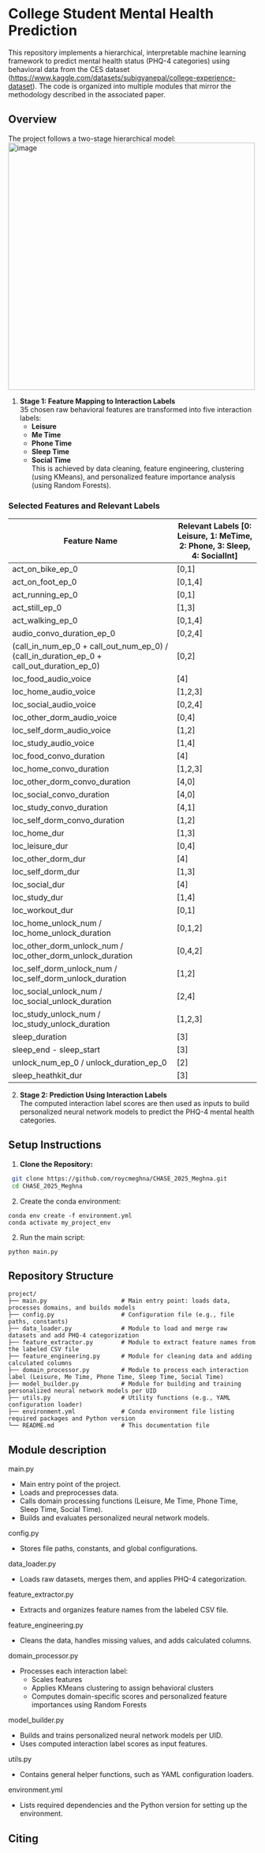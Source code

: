 # College Student Mental Health Prediction

This repository implements a hierarchical, interpretable machine learning framework to predict mental health status (PHQ-4 categories) using behavioral data from the CES dataset (https://www.kaggle.com/datasets/subigyanepal/college-experience-dataset). The code is organized into multiple modules that mirror the methodology described in the associated paper.


## Overview

The project follows a two-stage hierarchical model:
<img width="500" alt="image" src="https://github.com/user-attachments/assets/aae9cc55-3b38-4076-89aa-022b8de2da52" />

1. **Stage 1: Feature Mapping to Interaction Labels**  
   35 chosen raw behavioral features are transformed into five interaction labels:  
   - **Leisure**
   - **Me Time**
   - **Phone Time**
   - **Sleep Time**
   - **Social Time**  
   This is achieved by data cleaning, feature engineering, clustering (using KMeans), and personalized feature importance analysis (using Random Forests).

### Selected Features and Relevant Labels

| **Feature Name** | **Relevant Labels** [0: Leisure, 1: MeTime, 2: Phone, 3: Sleep, 4: SocialInt] |
|-----------------|----------------------------------------------|
| act_on_bike_ep_0 | [0,1] |
| act_on_foot_ep_0 | [0,1,4] |
| act_running_ep_0 | [0,1] |
| act_still_ep_0 | [1,3] |
| act_walking_ep_0 | [0,1,4] |
| audio_convo_duration_ep_0 | [0,2,4] |
| (call_in_num_ep_0 + call_out_num_ep_0) / (call_in_duration_ep_0 + call_out_duration_ep_0) | [0,2] |
| loc_food_audio_voice | [4] |
| loc_home_audio_voice | [1,2,3] |
| loc_social_audio_voice | [0,2,4] |
| loc_other_dorm_audio_voice | [0,4] |
| loc_self_dorm_audio_voice | [1,2] |
| loc_study_audio_voice | [1,4] |
| loc_food_convo_duration | [4] |
| loc_home_convo_duration | [1,2,3] |
| loc_other_dorm_convo_duration | [4,0] |
| loc_social_convo_duration | [4,0] |
| loc_study_convo_duration | [4,1] |
| loc_self_dorm_convo_duration | [1,2] |
| loc_home_dur | [1,3] |
| loc_leisure_dur | [0,4] |
| loc_other_dorm_dur | [4] |
| loc_self_dorm_dur | [1,3] |
| loc_social_dur | [4] |
| loc_study_dur | [1,4] |
| loc_workout_dur | [0,1] |
| loc_home_unlock_num / loc_home_unlock_duration | [0,1,2] |
| loc_other_dorm_unlock_num / loc_other_dorm_unlock_duration | [0,4,2] |
| loc_self_dorm_unlock_num / loc_self_dorm_unlock_duration | [1,2] |
| loc_social_unlock_num / loc_social_unlock_duration | [2,4] |
| loc_study_unlock_num / loc_study_unlock_duration | [1,2,3] |
| sleep_duration | [3] |
| sleep_end - sleep_start | [3] |
| unlock_num_ep_0 / unlock_duration_ep_0 | [2] |
| sleep_heathkit_dur | [3] |

2. **Stage 2: Prediction Using Interaction Labels**  
   The computed interaction label scores are then used as inputs to build personalized neural network models to predict the PHQ-4 mental health categories.


## Setup Instructions

1. **Clone the Repository:**
  ```bash
   git clone https://github.com/roycmeghna/CHASE_2025_Meghna.git
   cd CHASE_2025_Meghna
  ```

2. Create the conda environment:
  ```
  conda env create -f environment.yml
  conda activate my_project_env
  ```
 


2. Run the main script:
  ```
  python main.py
  ```


## Repository Structure

```plaintext
project/
├── main.py                     # Main entry point: loads data, processes domains, and builds models
├── config.py                   # Configuration file (e.g., file paths, constants)
├── data_loader.py              # Module to load and merge raw datasets and add PHQ-4 categorization
├── feature_extractor.py        # Module to extract feature names from the labeled CSV file
├── feature_engineering.py      # Module for cleaning data and adding calculated columns
├── domain_processor.py         # Module to process each interaction label (Leisure, Me Time, Phone Time, Sleep Time, Social Time)
├── model_builder.py            # Module for building and training personalized neural network models per UID
├── utils.py                    # Utility functions (e.g., YAML configuration loader)
├── environment.yml             # Conda environment file listing required packages and Python version
└── README.md                   # This documentation file

```



## Module description 

main.py
  - Main entry point of the project.
  - Loads and preprocesses data.
  - Calls domain processing functions (Leisure, Me Time, Phone Time, Sleep Time, Social Time).
  - Builds and evaluates personalized neural network models.

config.py
  - Stores file paths, constants, and global configurations.

data_loader.py
  - Loads raw datasets, merges them, and applies PHQ-4 categorization.

feature_extractor.py
  - Extracts and organizes feature names from the labeled CSV file.

feature_engineering.py
  - Cleans the data, handles missing values, and adds calculated columns.

domain_processor.py
  - Processes each interaction label:
    - Scales features
    - Applies KMeans clustering to assign behavioral clusters
    - Computes domain-specific scores and personalized feature importances using Random Forests

model_builder.py
  - Builds and trains personalized neural network models per UID.
  - Uses computed interaction label scores as input features.

utils.py
  - Contains general helper functions, such as YAML configuration loaders.

environment.yml
  - Lists required dependencies and the Python version for setting up the environment.



  ## Citing


